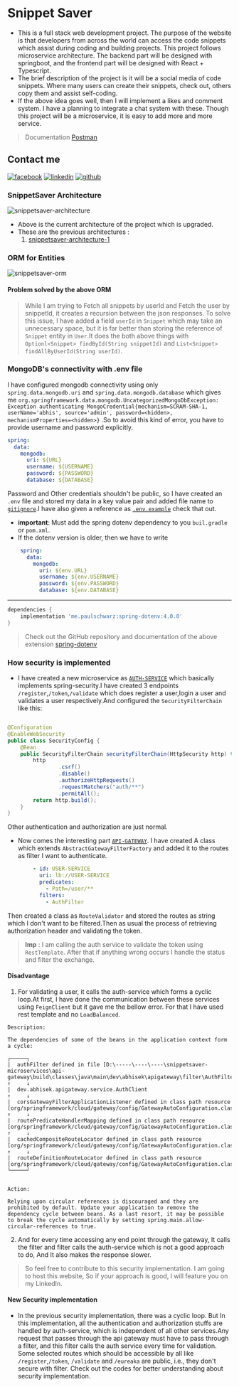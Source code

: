 # Snippet Saver

* This is a full stack web development project. The purpose of the website is that developers from across the world can
  access the code snippets which assist during coding and building projects. This project follows microservice
  architecture. The backend part will be designed with springboot, and the frontend part will be designed with React +
  Typescript.
* The brief description of the project is it will be a social media of code snippets. Where many users can create their
  snippets, check out, others copy them and assist self-coding.
* If the above idea goes well, then I will implement a likes and comment system. I have a planning to integrate a chat
  system with these. Though this project will be a microservice, it is easy to add more and more service.

> Documentation [Postman](https://documenter.getpostman.com/view/23395461/2s93m7X1zz)

## Contact me

[![facebook](./facebook.png)](https://www.facebook.com/abhisek.mohanty.79069/)
[![linkedin](./linkedin.png)](https://www.linkedin.com/in/abhisek-mohanty-3a2241235/)
[![github](./github.png)](https://github.com/abhisekmohantychinua)

### **SnippetSaver Architecture**

![snippetsaver-architecture](./snippetsaver-architecture-2.png)

* Above is the current architecture of the project which is upgraded.
* These are the previous architectures :
    1. [snippetsaver-architecture-1](./snippetsaver-architecture.png)

### **ORM for Entities**

![snippetsaver-orm](./snippetsaver-orm.png)

#### Problem solved by the above ORM

> While I am trying to Fetch all snippets by userId and Fetch the user by snippetId, it creates a recursion between the
> json responses. To solve this issue, I have added a field `userId` in `Snippet` which may take an unnecessary space, but
> it is far better than storing the reference of `Snippet` entity in `User`.It does the both above things
> with ```Optionl<Snippet> findById(String snippetId)``` and ```List<Snippet> findAllByUserId(String userId)```.

### MongoDB's connectivity with .env file

I have configured mongodb connectivity using only `spring.data.mongodb.uri`
and `spring.data.mongodb.database` which gives
me `org.springframework.data.mongodb.UncategorizedMongoDbException: Exception authenticating MongoCredential{mechanism=SCRAM-SHA-1, userName='abhis', source='admin', password=<hidden>, mechanismProperties=<hidden>}`
.So
to avoid this kind of error, you have to provide username and password explicitly.

```yaml
spring:
  data:
    mongodb:
      uri: ${URL}
      username: ${USERNAME}
      password: ${PASSWORD}
      database: ${DATABASE}
```

Password and Other credentials shouldn't be public, so I have created an `.env` file
and stored my data in a key value pair and added file name to [`gitignore`](./user-service/.gitignore).I have also given
a reference
as [`.env.example`](./user-service/src/main/resources/.env.examples) check that out.

* **important**: Must add the spring dotenv dependency to you `buil.gradle` or `pom.xml`.
* If the dotenv version is older, then we have to write

```yaml
    spring:
      data:
        mongodb:
          uri: ${env.URL}
          username: ${env.USERNAME}
          password: ${env.PASSWORD}
          database: ${env.DATABASE}
```

___

```groovy
dependencies {
    implementation 'me.paulschwarz:spring-dotenv:4.0.0'
}
```

> Check out the GitHub repository and documentation of the above
> extension [spring-dotenv](https://github.com/paulschwarz/spring-dotenv.git)

### How security is implemented

  * I have created a new microservice as [`AUTH-SERVICE`](./auth-service) which basically implements spring-security.I
  have created 3 endpoints `/register`,`/token`,`/validate`
  which does register a user,login a user
  and validates a user respectively.And configured the `SecurityFilterChain` like this:

```java

@Configuration
@EnableWebSecurity
public class SecurityConfig {
    @Bean
    public SecurityFilterChain securityFilterChain(HttpSecurity http) throws Exception {
        http
                .csrf()
                .disable()
                .authorizeHttpRequests()
                .requestMatchers("auth/**")
                .permitAll();
        return http.build();
    }
}
```

  Other authentication and authorization are just normal.

  * Now comes the interesting part [`API-GATEWAY`](./api-gateway). I have created A class which
  extends `AbstractGatewayFilterFactory` and added it to the routes as filter I want to authenticate.
```yaml
        - id: USER-SERVICE
          uri: lb://USER-SERVICE
          predicates:
            - Path=/user/**
          filters:
            - AuthFilter
```
  Then created a class as `RouteValidator` and stored the routes as string which I don't want to be filtered.Then as usual the process of retrieving authorization header and validating the token.
  > **Imp** : I am calling the auth service to validate the token using `RestTemplate`.
  After that if anything wrong occurs I handle the status and filter the exchange.


#### Disadvantage
  1. For validating a user, it calls the auth-service which forms a cyclic loop.At first, I have done the communication between these services using `FeignClient` but it gave me the bellow error. For that I have used rest template and no `LoadBalanced`.
  ```
Description:

The dependencies of some of the beans in the application context form a cycle:

┌─────┐
|  authFilter defined in file [D:\-----\----\----\snippetsaver-microservices\api-gateway\build\classes\java\main\dev\abhisek\apigateway\filter\AuthFilter.class]
↑     ↓
|  dev.abhisek.apigateway.service.AuthClient
↑     ↓
|  corsGatewayFilterApplicationListener defined in class path resource [org/springframework/cloud/gateway/config/GatewayAutoConfiguration.class]
↑     ↓
|  routePredicateHandlerMapping defined in class path resource [org/springframework/cloud/gateway/config/GatewayAutoConfiguration.class]
↑     ↓
|  cachedCompositeRouteLocator defined in class path resource [org/springframework/cloud/gateway/config/GatewayAutoConfiguration.class]
↑     ↓
|  routeDefinitionRouteLocator defined in class path resource [org/springframework/cloud/gateway/config/GatewayAutoConfiguration.class]
└─────┘


Action:

Relying upon circular references is discouraged and they are prohibited by default. Update your application to remove the dependency cycle between beans. As a last resort, it may be possible to break the cycle automatically by setting spring.main.allow-circular-references to true.
  ```

  2. And for every time accessing any end point through the gateway, It calls the filter and filter calls the auth-service which is not a good approach to do, And It also makes the response slower.

  > So feel free to contribute to this security implementation. I am going to host this website, So if your approach is good, I will feature you on my LinkedIn.

#### New Security implementation

* In the previous security implementation, there was a cyclic loop. But In this implementation, all the authentication and authorization stuffs are handled by auth-service, which is independent of all other services.Any request that passes through the api gateway must have to pass through a filter, and this filter calls the auth service every time for validation. Some selected routes which should be accessible by all like `/register`,`/token`, `/validate` and `/eureaka` are public, i.e., they don't secure with filter. Check out the codes for better understanding about security implementation.